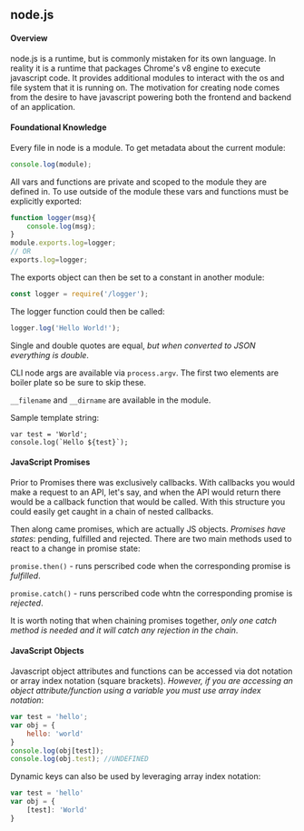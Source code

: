 ## node.js

#### Overview

node.js is a runtime, but is commonly mistaken for its own language. In reality it is a runtime that packages Chrome's v8 engine to execute javascript code. It provides additional modules to interact with the os and file system that it is running on. The motivation for creating node comes from the desire to have javascript powering both the frontend and backend of an application.

#### Foundational Knowledge
Every file in node is a module. To get metadata about the current module:
```javascript
console.log(module);
```
All vars and functions are private and scoped to the module they are defined in. To use outside of the module these vars and functions must be explicitly exported:
```javascript
function logger(msg){
    console.log(msg);
}
module.exports.log=logger;
// OR
exports.log=logger;
```
The exports object can then be set to a constant in another module:
```javascript
const logger = require('/logger');
```
The logger function could then be called:
```javascript
logger.log('Hello World!');
```
Single and double quotes are equal, *but when converted to JSON everything is double*.

CLI node args are available via `process.argv`. The first two elements are boiler plate so be sure to skip these.

`__filename` and `__dirname` are available in the module.

Sample template string:
```
var test = 'World';
console.log(`Hello ${test}`);
```

#### JavaScript Promises

Prior to Promises there was exclusively callbacks. With callbacks you would make a request to an API, let's say, and when the API would return there would be a callback function that would be called. With this structure you could easily get caught in a chain of nested callbacks. 

Then along came promises, which are actually JS objects. *Promises have states*: pending, fulfilled and rejected. There are two main methods used to react to a change in promise state:

`promise.then()` - runs perscribed code when the corresponding promise is *fulfilled*.

`promise.catch()` - runs perscribed code whtn the corresponding promise is *rejected*.

It is worth noting that when chaining promises together, *only one catch method is needed and it will catch any rejection in the chain*.

#### JavaScript Objects

Javascript object attributes and functions can be accessed via dot notation or array index notation (square brackets). *However, if you are accessing an object attribute/function using a variable you must use array index notation*:
```javascript
var test = 'hello';
var obj = {
    hello: 'world'
}
console.log(obj[test]);
console.log(obj.test); //UNDEFINED
```
Dynamic keys can also be used by leveraging array index notation:
```javascript
var test = 'hello'
var obj = {
    [test]: 'World'
}
```
